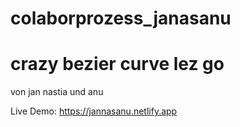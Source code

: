# colaborprozess_janasanu
<h1>crazy bezier curve lez go</h1>
von jan nastia und anu

Live Demo: https://jannasanu.netlify.app
